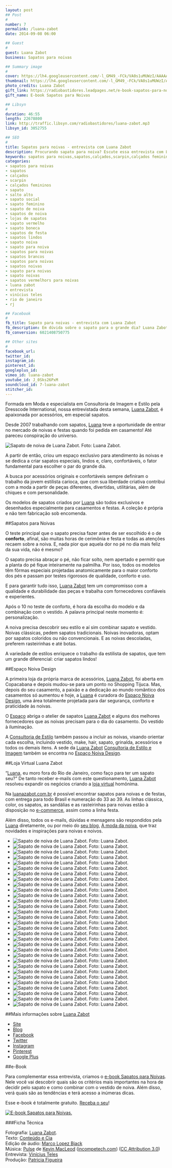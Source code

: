 ```yaml
---
layout: post
## Post
#
number: 7
permalink: /luana-zabot
date: 2014-09-08 06:00

## Guest
#
guest: Luana Zabot
business: Sapatos para noivas

## Summary image
#
cover: https://lh4.googleusercontent.com/-l_GM49_-FCk/VA0s1uMUWzI/AAAAAAAAA4o/47nyCQqc6zA/s800/sapatos-para-noivas-luana-zabot-capa.jpg
thumbnail: https://lh4.googleusercontent.com/-l_GM49_-FCk/VA0s1uMUWzI/AAAAAAAAA4o/47nyCQqc6zA/s800/sapatos-para-noivas-luana-zabot-capa.jpg
photo_credits: Luana Zabot
gift_link: https://radiobastidores.leadpages.net/e-book-sapatos-para-noivas/
gift_name: E-book Sapatos para Noivas

## Libsyn
#
duration: 46:55
length: 22678800
link: http://traffic.libsyn.com/radiobastidores/luana-zabot.mp3
libsyn_id: 3052755

## SEO
#
title: Sapatos para noivas - entrevista com Luana Zabot
description: Procurando sapato para noiva? Escute essa entrevista com Luana Zabot e tire todas as suas dúvidas.
keywords: sapatos para noivas,sapatos,calçados,scarpin,calçados femininos,sapato,salto alto,sapato social,sapato feminino,sapato de noiva,sapatos de noiva,lojas de sapatos,sapato vermelho,sapato boneca,sapatos de festa,sapatos lindos,sapato noiva,sapato para noiva,sapatos para noivas,sapatos brancos,sapatos para noivas,sapatos noivas,sapato para noivas,sapato noivas,sapatos vermelhors para noivas,luana zabot,entrevista,vinícius teles,rio de janeiro,RJ
categories:
- sapatos para noivas
- sapatos
- calçados
- scarpin
- calçados femininos
- sapato
- salto alto
- sapato social
- sapato feminino
- sapato de noiva
- sapatos de noiva
- lojas de sapatos
- sapato vermelho
- sapato boneca
- sapatos de festa
- sapatos lindos
- sapato noiva
- sapato para noiva
- sapatos para noivas
- sapatos brancos
- sapatos para noivas
- sapatos noivas
- sapato para noivas
- sapato noivas
- sapatos vermelhors para noivas
- luana zabot
- entrevista
- vinícius teles
- rio de janeiro
- rj

## Facebook
#
fb_title: Sapato para noivas - entrevista com Luana Zabot
fb_description: Em dúvida sobre o sapato para o grande dia? Luana Zabot tira todas as dúvidas sobre sapatos para noivas.
fb_conversion: 6021408750775

## Other sites
#
facebook_url: 
twitter_id: 
instagram_id: 
pinterest_id: 
googleplus_id: 
vimeo_id: luana-zabot
youtube_id: J_0Sks26PxM
soundcloud_id: 7-luana-zabot
stitcher_id: 
---
```

Formada em Moda e especialista em Consultoria de Imagem e Estilo pela Dresscode International, nossa entrevistada desta semana, [Luana Zabot][lz], é apaixonada por acessórios, em especial sapatos.

Desde 2007 trabalhando com sapatos, [Luana][lz] teve a oportunidade de entrar no mercado de noivas e festas quando foi pedida em casamento! Até pareceu conspiração do universo.

![][F05]

A partir de então, criou um espaço exclusivo para atendimento às noivas e se dedica a criar sapatos especiais, lindos e, claro, confortáveis, o fator fundamental para escolher o par do grande dia. 

A busca por acessórios originais e confortáveis sempre definiram o trabalho da jovem estilista carioca, que com sua liberdade criativa contribui com a moda a partir de peças diferentes, divertidas, utilitárias, além de chiques e com personalidade. 

Os modelos de sapatos criados por [Luana][lz] são todos exclusivos e desenhados especialmente para casamentos e festas. A coleção é própria e não tem fabricação sob encomenda. 

##Sapatos para Noivas

O teste principal que o sapato precisa fazer antes de ser escolhido é o de **conforto**, afinal, são muitas horas de cerimônia e festa e todas as atenções recaem sobre a noiva. E, nada pior que aquela dor no pé no dia mais feliz da sua vida, não é mesmo?

O sapato precisa abraçar o pé, não ficar solto, nem apertado e permitir que a planta do pé fique inteiramente na palmilha. Por isso, todos os modelos têm fôrmas especiais projetadas anatomicamente para o maior conforto dos pés e passam por testes rigorosos de qualidade, conforto e uso. 

E para garantir tudo isso, [Luana Zabot][lz] tem um compromisso com a qualidade e durabilidade das peças e trabalha com fornecedores confiáveis e experientes.

Após o 10 no teste de conforto, é hora da escolha do modelo e da combinação com o vestido. A palavra principal neste momento é: personalização.

A noiva precisa descobrir seu estilo e aí sim combinar sapato e vestido. Noivas clássicas, pedem sapatos tradicionais. Noivas inovadoras, optam por sapatos coloridos ou não convencionais. E as noivas descoladas, preferem rasteirinhas e até botas.

A variedade de estilos enriquece o trabalho da estilista de sapatos, que tem um grande diferencial: criar sapatos lindos! 

##Espaço Noiva Design 

A primeira loja da própria marca de acessórios, [Luana Zabot][lz], foi aberta em Copacabana e depois mudou-se para um ponto no Shopping Tijuca. Mas, depois do seu casamento, a paixão e a dedicação ao mundo romântico dos casamentos só aumentou e hoje, a [Luana][lz] é curadora do [Espaço Noiva Design][end], uma área totalmente projetada para dar segurança, conforto e praticidade às noivas.

O [Espaço][end] abriga o atelier de sapatos [Luana Zabot][lz] e alguns dos melhores fornecedores que as noivas precisam para o dia do casamento. Do vestido à iluminação.

A [Consultoria de Estilo][cde] também passou a incluir as noivas, visando orientar cada escolha, incluindo vestido, make, hair, sapato, grinalda, acessórios e todos os demais itens. A sede da [Luana Zabot][lz] [Consultoria de Estilo e Imagem][cde] também se encontra no [Espaço Noiva Design][end].

##Loja Virtual Luana Zabot

“[Luana][lz], eu moro fora do Rio de Janeiro, como faço para ter um sapato seu?” De tanto receber e-mails com este questionamento, [Luana Zabot][lz] resolveu expandir os negócios criando a [loja virtual][lz] homônima. 

Na [luanazabot.com.br][lz] é possível encontrar sapatos para noivas e de festas, com entrega para todo Brasil e numeração do 33 ao 39. As linhas clássica, color, os sapatos, as sandálias e as rasteirinhas para noivas estão à disposição no [e-commerce][lz], assim como a linha festa.  

Além disso, todos os e-mails, dúvidas e mensagens são respondidos pela [Luana][lz] diretamente, ou por meio do [seu blog][amn], [À moda da noiva][amn], que traz novidades e inspirações para noivas e noivos.

* ![][F00]
* ![][F01]
* ![][F02]
* ![][F03]
* ![][F04]
* ![][F06]
* ![][F07]
* ![][F08]
* ![][F09]
* ![][F10]
* ![][F11]
* ![][F12]
* ![][F13]
* ![][F14]
* ![][F15]
* ![][F16]
* ![][F17]
* ![][F18]
* ![][F19]
* ![][F20]
* ![][F21]
* ![][F22]
* ![][F23]
* ![][F24]
* ![][F25]
* ![][F26]
* ![][F27]
* ![][F28]
* ![][F29]
* ![][F30]
* ![][F31]

##Mais informações sobre [Luana Zabot][lz] 

* [Site][lz]
* [Blog][amn]
* [Facebook](https://www.facebook.com/luanazabotnoivas)
* [Twitter](https://twitter.com/lznoivas)  
* [Instagram](http://instagram.com/amodadanoiva)  
* [Pinterest](http://www.pinterest.com/amodadanoiva/)    
* [Google Plus](https://plus.google.com/108979083329274421301/posts)

##e-Book

Para complementar essa entrevista, criamos o [e-book Sapatos para Noivas][ebook_link]. Nele você vai descobrir quais são os critérios mais importantes na hora de decidir pelo sapato e como combinar com o vestido de noiva. Além disso, verá quais são as tendências e terá acesso a inúmeras dicas.

Esse e-book é totalmente gratuito. [Receba o seu][ebook_link]! 

[![][ebook]][ebook_link]

###Ficha Técnica

Fotografia: [Luana Zabot][lz].  
Texto: [Conteúdo e Cia][cia]  
Edição de áudio: [Marco Lopez Bjack][m]  
Música: [Pulse][pm] de [Kevin MacLeod][pm] ([incompetech.com][pm]) ([CC Attribution 3.0][CCA])  
Entrevista: [Vinícius Teles][v]  
Produção: [Patricia Figueira][pf]

[m]: https://www.facebook.com/MarcoLopezOficial
[v]: http://www.viniciusteles.com.br
[cia]: http://conteudoecia.com.br
[pf]: http://www.patriciafigueira.com.br
[CCA]: http://creativecommons.org/licenses/by/3.0/
[pm]: http://incompetech.com/music/royalty-free/index.html?isrc=USUAN1100102

[ebook]: https://lh5.googleusercontent.com/-ADwgdfzXPdY/VA1P778EenI/AAAAAAAAA48/623C5sXb2bU/s800/livro3D-ebook-luanazabot-gratis.png "E-book Sapatos para Noivas."
[ebook_link]: https://radiobastidores.leadpages.net/e-book-sapatos-para-noivas/

[F00]: http://lh3.ggpht.com/-jH0xeJs-KLg/VAytovtQquI/AAAAAAAAA0g/Dmma9Cztpow/s800/sapatos-para-noivas-luana-zabot-0001.jpg "Sapato de noiva de Luana Zabot. Foto: Luana Zabot."
[F01]: http://lh6.ggpht.com/-7JwxFsH8Yiw/VAytow7qAKI/AAAAAAAAA4I/k937WbuRJyw/s800/sapatos-para-noivas-luana-zabot-0002.jpg "Sapato de noiva de Luana Zabot. Foto: Luana Zabot."
[F02]: http://lh6.ggpht.com/-qsNZZ2J7aGA/VAyto9naPfI/AAAAAAAAA0Y/qqLxqWE5zkA/s800/sapatos-para-noivas-luana-zabot-0003.jpg "Sapato de noiva de Luana Zabot. Foto: Luana Zabot."
[F03]: http://lh6.ggpht.com/-4DjyFHgyY6M/VAytpmm3tOI/AAAAAAAAA0o/S3_u3gQxjVU/s800/sapatos-para-noivas-luana-zabot-0004.jpg "Sapato de noiva de Luana Zabot. Foto: Luana Zabot."
[F04]: http://lh6.ggpht.com/-9hnbQPcXNkY/VAytp8VGwyI/AAAAAAAAA0w/YOvkNKDPEfA/s800/sapatos-para-noivas-luana-zabot-0005.jpg "Sapato de noiva de Luana Zabot. Foto: Luana Zabot."
[F05]: http://lh3.ggpht.com/-MBPjKfhH_n4/VAytqL9WUHI/AAAAAAAAA04/gykxpCN0UO0/s800/sapatos-para-noivas-luana-zabot-0006.jpg "Sapato de noiva de Luana Zabot. Foto: Luana Zabot."
[F06]: http://lh3.ggpht.com/-G8NwEw34mEw/VAytq36XUEI/AAAAAAAAA08/t5PUA8l4EUU/s800/sapatos-para-noivas-luana-zabot-0007.jpg "Sapato de noiva de Luana Zabot. Foto: Luana Zabot."
[F07]: http://lh6.ggpht.com/-9doNxRH-rIE/VAytrSoweUI/AAAAAAAAA1I/FtXTh07Tt0A/s800/sapatos-para-noivas-luana-zabot-0008.jpg "Sapato de noiva de Luana Zabot. Foto: Luana Zabot."
[F08]: http://lh5.ggpht.com/-vQ7naSz9BsU/VAytrmC-RMI/AAAAAAAAA1Y/fUp744GaIcU/s800/sapatos-para-noivas-luana-zabot-0009.jpg "Sapato de noiva de Luana Zabot. Foto: Luana Zabot."
[F09]: http://lh6.ggpht.com/-7goCctxNXAE/VAytrjVL6rI/AAAAAAAAA1U/ABF6JFIkLgA/s800/sapatos-para-noivas-luana-zabot-0010.jpg "Sapato de noiva de Luana Zabot. Foto: Luana Zabot."
[F10]: http://lh6.ggpht.com/-Tno8uCWNKas/VAytsbqENaI/AAAAAAAAA1g/q_K_yM5OiV0/s800/sapatos-para-noivas-luana-zabot-0011.jpg "Sapato de noiva de Luana Zabot. Foto: Luana Zabot."
[F11]: http://lh6.ggpht.com/-HoFxTa5AqNY/VAytsifHbUI/AAAAAAAAA1w/wwD_bgjubFo/s800/sapatos-para-noivas-luana-zabot-0012.jpg "Sapato de noiva de Luana Zabot. Foto: Luana Zabot."
[F12]: http://lh4.ggpht.com/-JzuTjOaYE08/VAyts3MA40I/AAAAAAAAA1o/QOMinU4i0i4/s800/sapatos-para-noivas-luana-zabot-0013.jpg "Sapato de noiva de Luana Zabot. Foto: Luana Zabot."
[F13]: http://lh5.ggpht.com/-kfWb6VtSlLY/VAyts1MRQ-I/AAAAAAAAA4A/-gU0AO3s8Mw/s800/sapatos-para-noivas-luana-zabot-0014.jpg "Sapato de noiva de Luana Zabot. Foto: Luana Zabot."
[F14]: http://lh6.ggpht.com/-gy72mHdjl8M/VAytt0oi_8I/AAAAAAAAA2A/bkYkoaPM5Hg/s800/sapatos-para-noivas-luana-zabot-0015.jpg "Sapato de noiva de Luana Zabot. Foto: Luana Zabot."
[F15]: http://lh4.ggpht.com/-MC3zuXWpFlc/VAytuexOHpI/AAAAAAAAA3k/z-jjoy48hdw/s800/sapatos-para-noivas-luana-zabot-0016.jpg "Sapato de noiva de Luana Zabot. Foto: Luana Zabot."
[F16]: http://lh3.ggpht.com/-m8HPsAVk6Nk/VAytusegVRI/AAAAAAAAA2I/JLe31BDKA1c/s800/sapatos-para-noivas-luana-zabot-0017.jpg "Sapato de noiva de Luana Zabot. Foto: Luana Zabot."
[F17]: http://lh6.ggpht.com/-oDYBNeked0M/VAytvNjVo3I/AAAAAAAAA2U/tNySTX1OCZQ/s800/sapatos-para-noivas-luana-zabot-0018.jpg "Sapato de noiva de Luana Zabot. Foto: Luana Zabot."
[F18]: http://lh4.ggpht.com/-qPpNaaKcryM/VAytvQ-SreI/AAAAAAAAA24/dG7oa54MHrc/s800/sapatos-para-noivas-luana-zabot-0019.jpg "Sapato de noiva de Luana Zabot. Foto: Luana Zabot."
[F19]: http://lh4.ggpht.com/-PiaFTRowiio/VAytvloh7mI/AAAAAAAAA2Y/7-CUDYfOJPg/s800/sapatos-para-noivas-luana-zabot-0020.jpg "Sapato de noiva de Luana Zabot. Foto: Luana Zabot."
[F20]: http://lh3.ggpht.com/-m3KW1_HJHgc/VAytv2LD14I/AAAAAAAAA2k/JuLfIPPweyk/s800/sapatos-para-noivas-luana-zabot-0021.jpg "Sapato de noiva de Luana Zabot. Foto: Luana Zabot."
[F21]: http://lh6.ggpht.com/-TxnLRCSaAJ8/VAytwU1kLzI/AAAAAAAAA3Q/qnlKaVZunGQ/s800/sapatos-para-noivas-luana-zabot-0022.jpg "Sapato de noiva de Luana Zabot. Foto: Luana Zabot."
[F22]: http://lh4.ggpht.com/--_zKlQDqXVk/VAytwqZhSPI/AAAAAAAAA2w/Mcz-LmhrYi4/s800/sapatos-para-noivas-luana-zabot-0023.jpg "Sapato de noiva de Luana Zabot. Foto: Luana Zabot."
[F23]: http://lh5.ggpht.com/-H_k-BKYFJYk/VAytxPIgbKI/AAAAAAAAA20/hBMBcqNrrBY/s800/sapatos-para-noivas-luana-zabot-0024.jpg "Sapato de noiva de Luana Zabot. Foto: Luana Zabot."
[F24]: http://lh3.ggpht.com/-vTze3Efzm3w/VAytxmcglXI/AAAAAAAAA3Y/fIJxwgpnBVQ/s800/sapatos-para-noivas-luana-zabot-0025.jpg "Sapato de noiva de Luana Zabot. Foto: Luana Zabot."
[F25]: http://lh3.ggpht.com/-VpRY1DIdOMY/VAytx2Jvn6I/AAAAAAAAA3M/0OZMQCLq-IQ/s800/sapatos-para-noivas-luana-zabot-0026.jpg "Sapato de noiva de Luana Zabot. Foto: Luana Zabot."
[F26]: http://lh5.ggpht.com/-ySBAVZFw7HM/VAytxwa5f9I/AAAAAAAAA3I/2gwwoLYcOck/s800/sapatos-para-noivas-luana-zabot-0027.jpg "Sapato de noiva de Luana Zabot. Foto: Luana Zabot."
[F27]: http://lh3.ggpht.com/-OtSlM4xk4SY/VAytzE6qxAI/AAAAAAAAA3o/5aem1WAJ5WE/s800/sapatos-para-noivas-luana-zabot-0028.jpg "Sapato de noiva de Luana Zabot. Foto: Luana Zabot."
[F28]: http://lh6.ggpht.com/-I1ruUUpxxM4/VAyty0veUgI/AAAAAAAAA3g/TUQd0kcH0po/s800/sapatos-para-noivas-luana-zabot-0029.jpg "Sapato de noiva de Luana Zabot. Foto: Luana Zabot."
[F29]: http://lh3.ggpht.com/-_EsHAmIhk-4/VAyt0WvlXMI/AAAAAAAAA4E/zEkX11eSnMg/s800/sapatos-para-noivas-luana-zabot-0030.jpg "Sapato de noiva de Luana Zabot. Foto: Luana Zabot."
[F30]: http://lh4.ggpht.com/-f6pXjsjAUGM/VAytz6TgUiI/AAAAAAAAA38/7P5OkX-CYDU/s800/sapatos-para-noivas-luana-zabot-0031.jpg "Sapato de noiva de Luana Zabot. Foto: Luana Zabot."
[F31]: http://lh6.ggpht.com/-Lasuh9Ck6Ec/VAytzzvu3gI/AAAAAAAAA30/XSXCKs79oaU/s800/sapatos-para-noivas-luana-zabot-0032.jpg "Sapato de noiva de Luana Zabot. Foto: Luana Zabot."


[lz]: http://www.luanazabot.com.br/
[end]: https://www.facebook.com/espaconoivadesign
[cde]: http://www.amodadanoiva.com.br/consultoria-de-estilo/
[amn]: http://www.amodadanoiva.com.br/